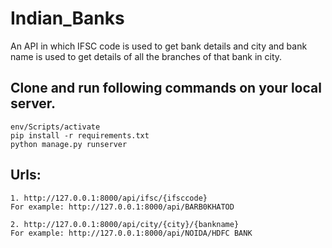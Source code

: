 # Indian_Banks
An API in which IFSC code is used to get bank details and city and bank name is used to get details of all the branches of that bank in city.


## Clone and run following commands on your local server.
```
env/Scripts/activate
pip install -r requirements.txt
python manage.py runserver
```
## Urls:
```
1. http://127.0.0.1:8000/api/ifsc/{ifsccode}
For example: http://127.0.0.1:8000/api/BARB0KHATOD
```
```
2. http://127.0.0.1:8000/api/city/{city}/{bankname}
For example: http://127.0.0.1:8000/api/NOIDA/HDFC BANK
```

